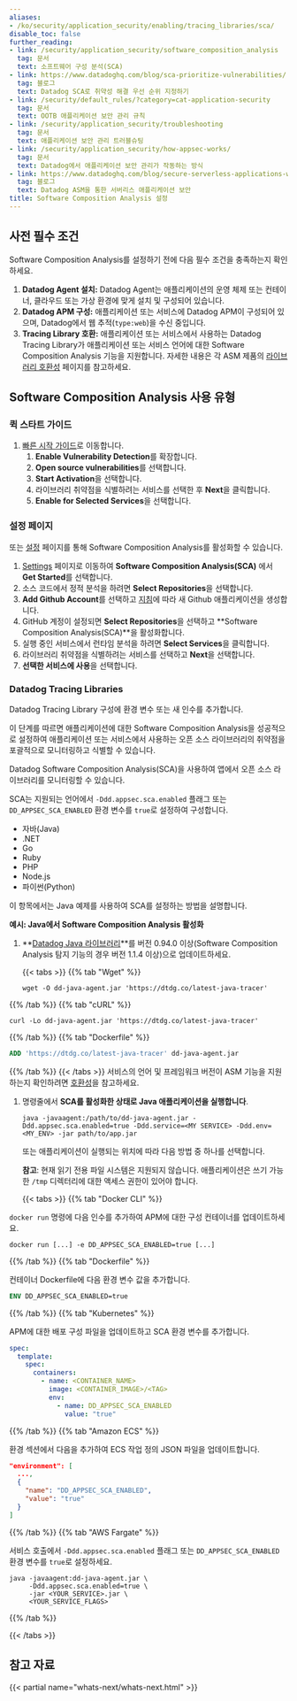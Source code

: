 ```yaml
---
aliases:
- /ko/security/application_security/enabling/tracing_libraries/sca/
disable_toc: false
further_reading:
- link: /security/application_security/software_composition_analysis
  tag: 문서
  text: 소프트웨어 구성 분석(SCA)
- link: https://www.datadoghq.com/blog/sca-prioritize-vulnerabilities/
  tag: 블로그
  text: Datadog SCA로 취약성 해결 우선 순위 지정하기
- link: /security/default_rules/?category=cat-application-security
  tag: 문서
  text: OOTB 애플리케이션 보안 관리 규칙
- link: /security/application_security/troubleshooting
  tag: 문서
  text: 애플리케이션 보안 관리 트러블슈팅
- link: /security/application_security/how-appsec-works/
  tag: 문서
  text: Datadog에서 애플리케이션 보안 관리가 작동하는 방식
- link: https://www.datadoghq.com/blog/secure-serverless-applications-with-datadog-asm/
  tag: 블로그
  text: Datadog ASM을 통한 서버리스 애플리케이션 보안
title: Software Composition Analysis 설정
---
```


## 사전 필수 조건
Software Composition Analysis를 설정하기 전에 다음 필수 조건을 충족하는지 확인하세요.

1. **Datadog Agent 설치:** Datadog Agent는 애플리케이션의 운영 체제 또는 컨테이너, 클라우드 또는 가상 환경에 맞게 설치 및 구성되어 있습니다.
2. **Datadog APM 구성:** 애플리케이션 또는 서비스에 Datadog APM이 구성되어 있으며, Datadog에서 웹 추적(`type:web`)을 수신 중입니다.
3. **Tracing Library 호환:** 애플리케이션 또는 서비스에서 사용하는 Datadog Tracing Library가 애플리케이션 또는 서비스 언어에 대한 Software Composition Analysis 기능을 지원합니다. 자세한 내용은 각 ASM 제품의 [라이브러리 호환성][5] 페이지를 참고하세요.

## Software Composition Analysis 사용 유형

### 퀵 스타트 가이드

1. [빠른 시작 가이드][2]로 이동합니다.
   1. **Enable Vulnerability Detection**를 확장합니다.
   2. **Open source vulnerabilities**를 선택합니다.
   3. **Start Activation**을 선택합니다.
   4. 라이브러리 취약점을 식별하려는 서비스를 선택한 후 **Next**을 클릭합니다.
   5. **Enable for Selected Services**을 선택합니다.

### 설정 페이지

또는 [설정][3] 페이지를 통해 Software Composition Analysis를 활성화할 수 있습니다.

1. [Settings][3] 페이지로 이동하여 **Software Composition Analysis(SCA)** 에서 **Get Started**를 선택합니다.
2. 소스 코드에서 정적 분석을 하려면 **Select Repositories**을 선택합니다.
3. **Add Github Account**를 선택하고 [지침][4]에 따라 새 Github 애플리케이션을 생성합니다.
4. GitHub 계정이 설정되면 **Select Repositories**을 선택하고 **Software Composition Analysis(SCA)**을 활성화합니다.
5. 실행 중인 서비스에서 런타임 분석을 하려면 **Select Services**을 클릭합니다.
6. 라이브러리 취약점을 식별하려는 서비스를 선택하고 **Next**을 선택합니다.
7. **선택한 서비스에 사용**을 선택합니다.

### Datadog Tracing Libraries

Datadog Tracing Library 구성에 환경 변수 또는 새 인수를 추가합니다.

이 단계를 따르면 애플리케이션에 대한 Software Composition Analysis을 성공적으로 설정하여 애플리케이션 또는 서비스에서 사용하는 오픈 소스 라이브러리의 취약점을 포괄적으로 모니터링하고 식별할 수 있습니다.

Datadog Software Composition Analysis(SCA)을 사용하여 앱에서 오픈 소스  라이브러리를 모니터링할 수 있습니다.

SCA는 지원되는 언어에서 `-Ddd.appsec.sca.enabled` 플래그 또는 `DD_APPSEC_SCA_ENABLED` 환경 변수를 `true`로 설정하여 구성합니다.

- 자바(Java)
- .NET
- Go
- Ruby
- PHP
- Node.js
- 파이썬(Python)

이 항목에서는 Java 예제를 사용하여 SCA를 설정하는 방법을 설명합니다.

**예시: Java에서 Software Composition Analysis 활성화**

1. **[Datadog Java 라이브러리][1]**를 버전 0.94.0 이상(Software Composition Analysis 탐지 기능의 경우 버전 1.1.4 이상)으로 업데이트하세요.

   {{< tabs >}}
   {{% tab "Wget" %}}
   ```shell
   wget -O dd-java-agent.jar 'https://dtdg.co/latest-java-tracer'
   ```
{{% /tab %}}
{{% tab "cURL" %}}
   ```shell
   curl -Lo dd-java-agent.jar 'https://dtdg.co/latest-java-tracer'
   ```
{{% /tab %}}
{{% tab "Dockerfile" %}}
   ```dockerfile
   ADD 'https://dtdg.co/latest-java-tracer' dd-java-agent.jar
   ```
{{% /tab %}}
{{< /tabs >}}
   서비스의 언어 및 프레임워크 버전이 ASM 기능을 지원하는지 확인하려면 [호환성][2]을 참고하세요.

1. 명령줄에서 **SCA를 활성화한 상태로 Java 애플리케이션을 실행합니다**.
   ```shell
   java -javaagent:/path/to/dd-java-agent.jar -Ddd.appsec.sca.enabled=true -Ddd.service=<MY SERVICE> -Ddd.env=<MY_ENV> -jar path/to/app.jar
   ```

   또는 애플리케이션이 실행되는 위치에 따라 다음 방법 중 하나를 선택합니다.

   **참고**: 현재 읽기 전용 파일 시스템은 지원되지 않습니다. 애플리케이션은 쓰기 가능한 `/tmp` 디렉터리에 대한 액세스 권한이 있어야 합니다.

   {{< tabs >}}
{{% tab "Docker CLI" %}}

`docker run` 명령에 다음 인수를 추가하여 APM에 대한 구성 컨테이너를 업데이트하세요.


```shell
docker run [...] -e DD_APPSEC_SCA_ENABLED=true [...]
```

{{% /tab %}}
{{% tab "Dockerfile" %}}

컨테이너 Dockerfile에 다음 환경 변수 값을 추가합니다.

```Dockerfile
ENV DD_APPSEC_SCA_ENABLED=true
```

{{% /tab %}}
{{% tab "Kubernetes" %}}

APM에 대한 배포 구성 파일을 업데이트하고 SCA 환경 변수를 추가합니다.

```yaml
spec:
  template:
    spec:
      containers:
        - name: <CONTAINER_NAME>
          image: <CONTAINER_IMAGE>/<TAG>
          env:
            - name: DD_APPSEC_SCA_ENABLED
              value: "true"
```

{{% /tab %}}
{{% tab "Amazon ECS" %}}

환경 섹션에서 다음을 추가하여 ECS 작업 정의 JSON 파일을 업데이트합니다.

```json
"environment": [
  ...,
  {
    "name": "DD_APPSEC_SCA_ENABLED",
    "value": "true"
  }
]
```

{{% /tab %}}
{{% tab "AWS Fargate" %}}

서비스 호출에서 `-Ddd.appsec.sca.enabled` 플래그 또는 `DD_APPSEC_SCA_ENABLED` 환경 변수를 `true`로 설정하세요.

```shell
java -javaagent:dd-java-agent.jar \
     -Ddd.appsec.sca.enabled=true \
     -jar <YOUR_SERVICE>.jar \
     <YOUR_SERVICE_FLAGS>
```

{{% /tab %}}

   {{< /tabs >}}

## 참고 자료

{{< partial name="whats-next/whats-next.html" >}}


[1]: /ko/security/application_security/software_composition_analysis/setup/compatibility/java
[2]: https://app.datadoghq.com/security/configuration/asm/onboarding
[3]: https://app.datadoghq.com/security/configuration/asm/setup
[4]: /ko/integrations/github/
[5]: /ko/security/application_security/software_composition_analysis/setup/compatibility/